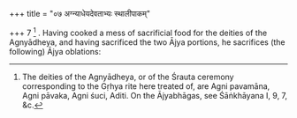 +++
title = "०७ अग्न्याधेयदेवताभ्यः स्थालीपाकम्"

+++
7 [^7] . Having cooked a mess of sacrificial food for the deities of the Agnyādheya, and having sacrificed the two Ājya portions, he sacrifices (the following) Ājya oblations:


[^7]:  The deities of the Agnyādheya, or of the Śrauta ceremony corresponding to the Gṛhya rite here treated of, are Agni pavamāna, Agni pāvaka, Agni śuci, Aditi. On the Ājyabhāgas, see Śāṅkhāyana I, 9, 7, &c.

